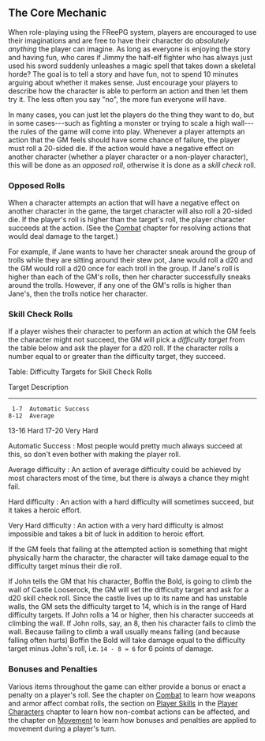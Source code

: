 ## The Core Mechanic ##

When role-playing using the FReePG system, players are encouraged to use 
their imaginations and are free to have their character do *absolutely 
anything* the player can imagine. As long as everyone is enjoying the 
story and having fun, who cares if Jimmy the half-elf fighter who has 
always just used his sword suddenly unleashes a magic spell that takes 
down a skeletal horde? The goal is to tell a story and have fun, not to 
spend 10 minutes arguing about whether it makes sense. Just encourage 
your players to describe how the character is able to perform an action 
and then let them try it. The less often you say "no", the more fun 
everyone will have.

In many cases, you can just let the players do the thing they want to 
do, but in some cases---such as fighting a monster or trying to scale a 
high wall---the rules of the game will come into play. Whenever a player 
attempts an action that the GM feels should have some chance of failure, 
the player must roll a 20-sided die. If the action would have a negative 
effect on another character (whether a player character or a non-player 
character), this will be done as an *opposed roll*, otherwise it is done 
as a *skill check* roll.

### Opposed Rolls ###

When a character attempts an action that will have a negative effect on 
another character in the game, the target character will also roll a 
20-sided die. If the player's roll is higher than the target's roll, the 
player character succeeds at the action. (See the [Combat](#combat) 
chapter for resolving actions that would deal damage to the target.)

For example, if Jane wants to have her character sneak around the group 
of trolls while they are sitting around their stew pot, Jane would roll a 
d20 and the GM would roll a d20 once for each troll in the group. If 
Jane's roll is higher than each of the GM's rolls, then her character 
successfully sneaks around the trolls. However, if any one of the GM's 
rolls is higher than Jane's, then the trolls notice her character.

### Skill Check Rolls ###

If a player wishes their character to perform an action at which the GM 
feels the character might not succeed, the GM will pick a *difficulty 
target* from the table below and ask the player for a d20 roll. If the 
character rolls a number equal to or greater than the difficulty target, 
they succeed.

Table: Difficulty Targets for Skill Check Rolls

  Target  Description
--------  ------------------
     1-7  Automatic Success
    8-12  Average
   13-16  Hard
   17-20  Very Hard

Automatic Success
  : Most people would pretty much always succeed at this, so don't even
    bother with making the player roll.

Average difficulty
  : An action of average difficulty could be achieved by most characters
    most of the time, but there is always a chance they might fail.

Hard difficulty
  : An action with a hard difficulty will sometimes succeed, but it
    takes a heroic effort.

Very Hard difficulty
  : An action with a very hard difficulty is almost impossible and takes
    a bit of luck in addition to heroic effort.

If the GM feels that failing at the attempted action is something that 
might physically harm the character, the character will take damage 
equal to the difficulty target minus their die roll.

If John tells the GM that his character, Boffin the Bold, is going to 
climb the wall of Castle Looserock, the GM will set the difficulty 
target and ask for a d20 skill check roll. Since the castle lives up to 
its name and has unstable walls, the GM sets the difficulty target to 
14, which is in the range of Hard difficulty targets. If John rolls a 14 
or higher, then his character succeeds at climbing the wall. If John 
rolls, say, an 8, then his character fails to climb the wall. Because 
failing to climb a wall usually means falling (and because falling often 
hurts) Boffin the Bold will take damage equal to the difficulty target 
minus John's roll, i.e. `14 - 8 = 6` for 6 points of damage.

### Bonuses and Penalties ###

Various items throughout the game can either provide a bonus or enact a 
penalty on a player's roll. See the chapter on [Combat](#combat) to 
learn how weapons and armor affect combat rolls, the section on [Player 
Skills](#player-skills) in the [Player Characters](#player-characters) 
chapter to learn how non-combat actions can be affected, and the chapter 
on [Movement](#movement) to learn how bonuses and penalties are applied 
to movement during a player's turn.
